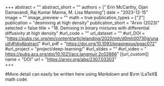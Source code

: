 +++
abstract = ""
abstract_short = ""
authors = ["  Erin McCarthy, Ojan Damavandi, Raj Kumar Manna, M. Lisa Manning"]
date = "2023-12-15"
image = ""
image_preview = ""
math = true
publication_types = ["2"]
publication = "desmixing at high density"
publication_short = "Arxiv (2023)"
selected = false
title = "18. Demixing in binary mixtures with differential diffusivity at high density"
#url_code = ""
url_dataset = ""
#url_DOI = "https://pubs.rsc.org/en/content/articlelanding/2020/mh/d0mh00730g/unauth#!divAbstract"
#url_pdf = "https://doi.org/10.1093/pnasnexus/pgac072"
#url_project = "project/deep-learning/"
#url_slides = ""
#url_video = " https://pubs.acs.org/doi/10.1021/acs.langmuir.2c02666"
[[url_custom]]
    name = "DOI"
    url = "https://arxiv.org/abs/2307.03303"              
+++

#More detail can easily be written here using *Markdown* and $\rm \LaTeX$ math code.
